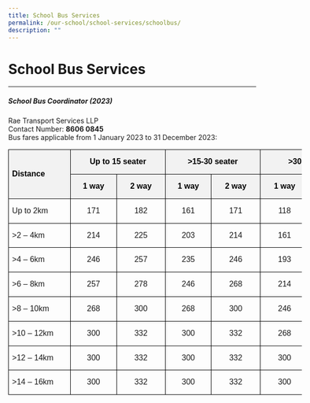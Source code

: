 ```yaml
---
title: School Bus Services
permalink: /our-school/school-services/schoolbus/
description: ""
---
```

# **School Bus Services**
* * *
##### School Bus Coordinator (2023)
Rae Transport Services LLP <br>
Contact Number:&nbsp;**8606 0845** <br>
Bus fares applicable from 1 January 2023 to 31 December 2023:   <br>
        <!-- /\* Font Definitions \*/ @font-face {font-family:"Cambria Math"; panose-1:2 4 5 3 5 4 6 3 2 4; mso-font-charset:0; mso-generic-font-family:roman; mso-font-pitch:variable; mso-font-signature:3 0 0 0 1 0;} @font-face {font-family:DengXian; panose-1:2 1 6 0 3 1 1 1 1 1; mso-font-alt:等线; mso-font-charset:134; mso-generic-font-family:auto; mso-font-pitch:variable; mso-font-signature:-1610612033 953122042 22 0 262159 0;} @font-face {font-family:Calibri; panose-1:2 15 5 2 2 2 4 3 2 4; mso-font-charset:0; mso-generic-font-family:swiss; mso-font-pitch:variable; mso-font-signature:-469750017 -1073732485 9 0 511 0;} @font-face {font-family:"\\@DengXian"; panose-1:2 1 6 0 3 1 1 1 1 1; mso-font-charset:134; mso-generic-font-family:auto; mso-font-pitch:variable; mso-font-signature:-1610612033 953122042 22 0 262159 0;} /\* Style Definitions \*/ p.MsoNormal, li.MsoNormal, div.MsoNormal {mso-style-unhide:no; mso-style-qformat:yes; mso-style-parent:""; margin:0cm; mso-pagination:widow-orphan; font-size:11.0pt; font-family:"Calibri",sans-serif; mso-fareast-font-family:DengXian; mso-fareast-theme-font:minor-fareast; mso-ligatures:standardcontextual;} .MsoChpDefault {mso-style-type:export-only; mso-default-props:yes; font-size:10.0pt; mso-ansi-font-size:10.0pt; mso-bidi-font-size:10.0pt; mso-font-kerning:0pt; mso-ligatures:none;} @page WordSection1 {size:612.0pt 792.0pt; margin:72.0pt 72.0pt 72.0pt 72.0pt; mso-header-margin:36.0pt; mso-footer-margin:36.0pt; mso-paper-source:0;} div.WordSection1 {page:WordSection1;} -->

<table style="width:447.9pt;margin-left:-.25pt;border-collapse:collapse;mso-yfti-tbllook:
 1184;mso-padding-alt:0cm 0cm 0cm 0cm" width="597" cellpadding="0" cellspacing="0" border="0" class="MsoNormalTable"><tbody><tr style="mso-yfti-irow:0;mso-yfti-firstrow:yes;height:18.0pt"><td style="width:83.4pt;border:solid windowtext 1.0pt;
  background:#F2F2F2;padding:0cm 5.4pt 0cm 5.4pt;height:18.0pt" rowspan="2" nowrap="" width="111"><p style="line-height:105%" class="MsoNormal"><b><span style="font-family:&quot;Arial&quot;,sans-serif;color:black;mso-ansi-language:EN-SG" lang="EN-SG">Distance</span></b><b><span style="font-family:&quot;Arial&quot;,sans-serif;
  mso-ansi-language:EN-SG" lang="EN-SG"></span></b></p></td><td style="width:121.5pt;border:solid windowtext 1.0pt;
  border-left:none;background:#F2F2F2;padding:0cm 5.4pt 0cm 5.4pt;height:18.0pt" colspan="2" nowrap="" width="162"><p style="text-align:center;line-height:105%" align="center" class="MsoNormal"><b><span style="font-family:&quot;Arial&quot;,sans-serif;color:black;mso-ansi-language:
  EN-SG" lang="EN-SG">Up to 15 seater</span></b><b><span style="font-family:
  &quot;Arial&quot;,sans-serif;mso-ansi-language:EN-SG" lang="EN-SG"></span></b></p></td><td style="width:121.5pt;border:solid windowtext 1.0pt;
  border-left:none;background:#F2F2F2;padding:0cm 5.4pt 0cm 5.4pt;height:18.0pt" colspan="2" nowrap="" width="162"><p style="text-align:center;line-height:105%" align="center" class="MsoNormal"><b><span style="font-family:&quot;Arial&quot;,sans-serif;color:black;mso-ansi-language:
  EN-SG" lang="EN-SG">&gt;15-30 seater</span></b><b><span style="font-family:
  &quot;Arial&quot;,sans-serif;mso-ansi-language:EN-SG" lang="EN-SG"></span></b></p></td><td style="width:121.5pt;border:solid windowtext 1.0pt;
  border-left:none;background:#F2F2F2;padding:0cm 5.4pt 0cm 5.4pt;height:18.0pt" colspan="2" nowrap="" width="162"><p style="text-align:center;line-height:105%" align="center" class="MsoNormal"><b><span style="font-family:&quot;Arial&quot;,sans-serif;color:black;mso-ansi-language:
  EN-SG" lang="EN-SG">&gt;30 seater</span></b><b><span style="font-family:&quot;Arial&quot;,sans-serif;
  mso-ansi-language:EN-SG" lang="EN-SG"></span></b></p></td></tr><tr style="mso-yfti-irow:1;height:18.0pt"><td style="width:58.5pt;border-top:none;
  border-left:none;border-bottom:solid windowtext 1.0pt;border-right:solid windowtext 1.0pt;
  background:#F2F2F2;padding:0cm 5.4pt 0cm 5.4pt;height:18.0pt" valign="bottom" nowrap="" width="78"><p style="text-align:center;line-height:105%" align="center" class="MsoNormal"><b><span style="font-family:&quot;Arial&quot;,sans-serif;color:black;mso-ansi-language:
  EN-SG;mso-fareast-language:EN-SG" lang="EN-SG">1 way</span></b><b><span style="font-family:&quot;Arial&quot;,sans-serif;mso-ansi-language:EN-SG" lang="EN-SG"></span></b></p></td><td style="width:63.0pt;border-top:none;
  border-left:none;border-bottom:solid windowtext 1.0pt;border-right:solid windowtext 1.0pt;
  background:#F2F2F2;padding:0cm 5.4pt 0cm 5.4pt;height:18.0pt" valign="bottom" nowrap="" width="84"><p style="text-align:center;line-height:105%" align="center" class="MsoNormal"><b><span style="font-family:&quot;Arial&quot;,sans-serif;color:black;mso-ansi-language:
  EN-SG;mso-fareast-language:EN-SG" lang="EN-SG">2 way</span></b><b><span style="font-family:&quot;Arial&quot;,sans-serif;mso-ansi-language:EN-SG" lang="EN-SG"></span></b></p></td><td style="width:58.5pt;border-top:none;
  border-left:none;border-bottom:solid windowtext 1.0pt;border-right:solid windowtext 1.0pt;
  background:#F2F2F2;padding:0cm 5.4pt 0cm 5.4pt;height:18.0pt" valign="bottom" nowrap="" width="78"><p style="text-align:center;line-height:105%" align="center" class="MsoNormal"><b><span style="font-family:&quot;Arial&quot;,sans-serif;color:black;mso-ansi-language:
  EN-SG;mso-fareast-language:EN-SG" lang="EN-SG">1 way</span></b><b><span style="font-family:&quot;Arial&quot;,sans-serif;mso-ansi-language:EN-SG" lang="EN-SG"></span></b></p></td><td style="width:63.0pt;border-top:none;
  border-left:none;border-bottom:solid windowtext 1.0pt;border-right:solid windowtext 1.0pt;
  background:#F2F2F2;padding:0cm 5.4pt 0cm 5.4pt;height:18.0pt" valign="bottom" nowrap="" width="84"><p style="text-align:center;line-height:105%" align="center" class="MsoNormal"><b><span style="font-family:&quot;Arial&quot;,sans-serif;color:black;mso-ansi-language:
  EN-SG;mso-fareast-language:EN-SG" lang="EN-SG">2 way</span></b><b><span style="font-family:&quot;Arial&quot;,sans-serif;mso-ansi-language:EN-SG" lang="EN-SG"></span></b></p></td><td style="width:63.0pt;border-top:none;
  border-left:none;border-bottom:solid windowtext 1.0pt;border-right:solid windowtext 1.0pt;
  background:#F2F2F2;padding:0cm 5.4pt 0cm 5.4pt;height:18.0pt" valign="bottom" nowrap="" width="84"><p style="text-align:center;line-height:105%" align="center" class="MsoNormal"><b><span style="font-family:&quot;Arial&quot;,sans-serif;color:black;mso-ansi-language:
  EN-SG;mso-fareast-language:EN-SG" lang="EN-SG">1 way</span></b><b><span style="font-family:&quot;Arial&quot;,sans-serif;mso-ansi-language:EN-SG" lang="EN-SG"></span></b></p></td><td style="width:58.5pt;border-top:none;
  border-left:none;border-bottom:solid windowtext 1.0pt;border-right:solid windowtext 1.0pt;
  background:#F2F2F2;padding:0cm 5.4pt 0cm 5.4pt;height:18.0pt" valign="bottom" nowrap="" width="78"><p style="text-align:center;line-height:105%" align="center" class="MsoNormal"><b><span style="font-family:&quot;Arial&quot;,sans-serif;color:black;mso-ansi-language:
  EN-SG;mso-fareast-language:EN-SG" lang="EN-SG">2 way</span></b><b><span style="font-family:&quot;Arial&quot;,sans-serif;mso-ansi-language:EN-SG" lang="EN-SG"></span></b></p></td></tr><tr style="mso-yfti-irow:2;height:18.0pt"><td style="width:83.4pt;border:solid windowtext 1.0pt;
  border-top:none;padding:0cm 5.4pt 0cm 5.4pt;height:18.0pt" nowrap="" width="111"><p style="line-height:105%" class="MsoNormal"><span style="font-family:&quot;Arial&quot;,sans-serif;mso-ansi-language:EN-SG" lang="EN-SG">Up to 2km</span></p></td><td style="width:58.5pt;border-top:none;border-left:none;
  border-bottom:solid windowtext 1.0pt;border-right:solid windowtext 1.0pt;
  padding:0cm 5.4pt 0cm 5.4pt;height:18.0pt" nowrap="" width="78"><p style="text-align:center;line-height:105%" align="center" class="MsoNormal"><span style="font-family:&quot;Arial&quot;,sans-serif;mso-ansi-language:EN-SG" lang="EN-SG">171</span></p></td><td style="width:63.0pt;border-top:none;border-left:none;
  border-bottom:solid windowtext 1.0pt;border-right:solid windowtext 1.0pt;
  padding:0cm 5.4pt 0cm 5.4pt;height:18.0pt" nowrap="" width="84"><p style="text-align:center;line-height:105%" align="center" class="MsoNormal"><span style="font-family:&quot;Arial&quot;,sans-serif;mso-ansi-language:EN-SG" lang="EN-SG">182</span></p></td><td style="width:58.5pt;border-top:none;border-left:none;
  border-bottom:solid windowtext 1.0pt;border-right:solid windowtext 1.0pt;
  padding:0cm 5.4pt 0cm 5.4pt;height:18.0pt" nowrap="" width="78"><p style="text-align:center;line-height:105%" align="center" class="MsoNormal"><span style="font-family:&quot;Arial&quot;,sans-serif;mso-ansi-language:EN-SG" lang="EN-SG">161</span></p></td><td style="width:63.0pt;border-top:none;border-left:none;
  border-bottom:solid windowtext 1.0pt;border-right:solid windowtext 1.0pt;
  padding:0cm 5.4pt 0cm 5.4pt;height:18.0pt" nowrap="" width="84"><p style="text-align:center;line-height:105%" align="center" class="MsoNormal"><span style="font-family:&quot;Arial&quot;,sans-serif;mso-ansi-language:EN-SG" lang="EN-SG">171</span></p></td><td style="width:63.0pt;border-top:none;border-left:none;
  border-bottom:solid windowtext 1.0pt;border-right:solid windowtext 1.0pt;
  padding:0cm 5.4pt 0cm 5.4pt;height:18.0pt" nowrap="" width="84"><p style="text-align:center;line-height:105%" align="center" class="MsoNormal"><span style="font-family:&quot;Arial&quot;,sans-serif;mso-ansi-language:EN-SG" lang="EN-SG">118</span></p></td><td style="width:58.5pt;border-top:none;
  border-left:none;border-bottom:solid windowtext 1.0pt;border-right:solid windowtext 1.0pt;
  padding:0cm 5.4pt 0cm 5.4pt;height:18.0pt" valign="bottom" nowrap="" width="78"><p style="text-align:center;line-height:105%" align="center" class="MsoNormal"><span style="font-family:&quot;Arial&quot;,sans-serif;mso-ansi-language:EN-SG" lang="EN-SG">128</span></p></td></tr><tr style="mso-yfti-irow:3;height:18.0pt"><td style="width:83.4pt;border:solid windowtext 1.0pt;
  border-top:none;padding:0cm 5.4pt 0cm 5.4pt;height:18.0pt" nowrap="" width="111"><p style="line-height:105%" class="MsoNormal"><span style="font-family:&quot;Arial&quot;,sans-serif;mso-ansi-language:EN-SG" lang="EN-SG">&gt;2 – 4km</span></p></td><td style="width:58.5pt;border-top:none;border-left:none;
  border-bottom:solid windowtext 1.0pt;border-right:solid windowtext 1.0pt;
  padding:0cm 5.4pt 0cm 5.4pt;height:18.0pt" nowrap="" width="78"><p style="text-align:center;line-height:105%" align="center" class="MsoNormal"><span style="font-family:&quot;Arial&quot;,sans-serif;mso-ansi-language:EN-SG" lang="EN-SG">214</span></p></td><td style="width:63.0pt;border-top:none;border-left:none;
  border-bottom:solid windowtext 1.0pt;border-right:solid windowtext 1.0pt;
  padding:0cm 5.4pt 0cm 5.4pt;height:18.0pt" nowrap="" width="84"><p style="text-align:center;line-height:105%" align="center" class="MsoNormal"><span style="font-family:&quot;Arial&quot;,sans-serif;mso-ansi-language:EN-SG" lang="EN-SG">225</span></p></td><td style="width:58.5pt;border-top:none;border-left:none;
  border-bottom:solid windowtext 1.0pt;border-right:solid windowtext 1.0pt;
  padding:0cm 5.4pt 0cm 5.4pt;height:18.0pt" nowrap="" width="78"><p style="text-align:center;line-height:105%" align="center" class="MsoNormal"><span style="font-family:&quot;Arial&quot;,sans-serif;mso-ansi-language:EN-SG" lang="EN-SG">203</span></p></td><td style="width:63.0pt;border-top:none;border-left:none;
  border-bottom:solid windowtext 1.0pt;border-right:solid windowtext 1.0pt;
  padding:0cm 5.4pt 0cm 5.4pt;height:18.0pt" nowrap="" width="84"><p style="text-align:center;line-height:105%" align="center" class="MsoNormal"><span style="font-family:&quot;Arial&quot;,sans-serif;mso-ansi-language:EN-SG" lang="EN-SG">214</span></p></td><td style="width:63.0pt;border-top:none;border-left:none;
  border-bottom:solid windowtext 1.0pt;border-right:solid windowtext 1.0pt;
  padding:0cm 5.4pt 0cm 5.4pt;height:18.0pt" nowrap="" width="84"><p style="text-align:center;line-height:105%" align="center" class="MsoNormal"><span style="font-family:&quot;Arial&quot;,sans-serif;mso-ansi-language:EN-SG" lang="EN-SG">161</span></p></td><td style="width:58.5pt;border-top:none;
  border-left:none;border-bottom:solid windowtext 1.0pt;border-right:solid windowtext 1.0pt;
  padding:0cm 5.4pt 0cm 5.4pt;height:18.0pt" valign="bottom" nowrap="" width="78"><p style="text-align:center;line-height:105%" align="center" class="MsoNormal"><span style="font-family:&quot;Arial&quot;,sans-serif;mso-ansi-language:EN-SG" lang="EN-SG">171</span></p></td></tr><tr style="mso-yfti-irow:4;height:18.0pt"><td style="width:83.4pt;border:solid windowtext 1.0pt;
  border-top:none;padding:0cm 5.4pt 0cm 5.4pt;height:18.0pt" nowrap="" width="111"><p style="line-height:105%" class="MsoNormal"><span style="font-family:&quot;Arial&quot;,sans-serif;mso-ansi-language:EN-SG" lang="EN-SG">&gt;4 – 6km</span></p></td><td style="width:58.5pt;border-top:none;border-left:none;
  border-bottom:solid windowtext 1.0pt;border-right:solid windowtext 1.0pt;
  padding:0cm 5.4pt 0cm 5.4pt;height:18.0pt" nowrap="" width="78"><p style="text-align:center;line-height:105%" align="center" class="MsoNormal"><span style="font-family:&quot;Arial&quot;,sans-serif;mso-ansi-language:EN-SG" lang="EN-SG">246</span></p></td><td style="width:63.0pt;border-top:none;border-left:none;
  border-bottom:solid windowtext 1.0pt;border-right:solid windowtext 1.0pt;
  padding:0cm 5.4pt 0cm 5.4pt;height:18.0pt" nowrap="" width="84"><p style="text-align:center;line-height:105%" align="center" class="MsoNormal"><span style="font-family:&quot;Arial&quot;,sans-serif;mso-ansi-language:EN-SG" lang="EN-SG">257</span></p></td><td style="width:58.5pt;border-top:none;border-left:none;
  border-bottom:solid windowtext 1.0pt;border-right:solid windowtext 1.0pt;
  padding:0cm 5.4pt 0cm 5.4pt;height:18.0pt" nowrap="" width="78"><p style="text-align:center;line-height:105%" align="center" class="MsoNormal"><span style="font-family:&quot;Arial&quot;,sans-serif;mso-ansi-language:EN-SG" lang="EN-SG">235</span></p></td><td style="width:63.0pt;border-top:none;border-left:none;
  border-bottom:solid windowtext 1.0pt;border-right:solid windowtext 1.0pt;
  padding:0cm 5.4pt 0cm 5.4pt;height:18.0pt" nowrap="" width="84"><p style="text-align:center;line-height:105%" align="center" class="MsoNormal"><span style="font-family:&quot;Arial&quot;,sans-serif;mso-ansi-language:EN-SG" lang="EN-SG">246</span></p></td><td style="width:63.0pt;border-top:none;border-left:none;
  border-bottom:solid windowtext 1.0pt;border-right:solid windowtext 1.0pt;
  padding:0cm 5.4pt 0cm 5.4pt;height:18.0pt" nowrap="" width="84"><p style="text-align:center;line-height:105%" align="center" class="MsoNormal"><span style="font-family:&quot;Arial&quot;,sans-serif;mso-ansi-language:EN-SG" lang="EN-SG">193</span></p></td><td style="width:58.5pt;border-top:none;
  border-left:none;border-bottom:solid windowtext 1.0pt;border-right:solid windowtext 1.0pt;
  padding:0cm 5.4pt 0cm 5.4pt;height:18.0pt" valign="bottom" nowrap="" width="78"><p style="text-align:center;line-height:105%" align="center" class="MsoNormal"><span style="font-family:&quot;Arial&quot;,sans-serif;mso-ansi-language:EN-SG" lang="EN-SG">203</span></p></td></tr><tr style="mso-yfti-irow:5;height:18.0pt"><td style="width:83.4pt;border:solid windowtext 1.0pt;
  border-top:none;padding:0cm 5.4pt 0cm 5.4pt;height:18.0pt" nowrap="" width="111"><p style="line-height:105%" class="MsoNormal"><span style="font-family:&quot;Arial&quot;,sans-serif;mso-ansi-language:EN-SG" lang="EN-SG">&gt;6 – 8km</span></p></td><td style="width:58.5pt;border-top:none;border-left:none;
  border-bottom:solid windowtext 1.0pt;border-right:solid windowtext 1.0pt;
  padding:0cm 5.4pt 0cm 5.4pt;height:18.0pt" nowrap="" width="78"><p style="text-align:center;line-height:105%" align="center" class="MsoNormal"><span style="font-family:&quot;Arial&quot;,sans-serif;mso-ansi-language:EN-SG" lang="EN-SG">257</span></p></td><td style="width:63.0pt;border-top:none;border-left:none;
  border-bottom:solid windowtext 1.0pt;border-right:solid windowtext 1.0pt;
  padding:0cm 5.4pt 0cm 5.4pt;height:18.0pt" nowrap="" width="84"><p style="text-align:center;line-height:105%" align="center" class="MsoNormal"><span style="font-family:&quot;Arial&quot;,sans-serif;mso-ansi-language:EN-SG" lang="EN-SG">278</span></p></td><td style="width:58.5pt;border-top:none;border-left:none;
  border-bottom:solid windowtext 1.0pt;border-right:solid windowtext 1.0pt;
  padding:0cm 5.4pt 0cm 5.4pt;height:18.0pt" nowrap="" width="78"><p style="text-align:center;line-height:105%" align="center" class="MsoNormal"><span style="font-family:&quot;Arial&quot;,sans-serif;mso-ansi-language:EN-SG" lang="EN-SG">246</span></p></td><td style="width:63.0pt;border-top:none;border-left:none;
  border-bottom:solid windowtext 1.0pt;border-right:solid windowtext 1.0pt;
  padding:0cm 5.4pt 0cm 5.4pt;height:18.0pt" nowrap="" width="84"><p style="text-align:center;line-height:105%" align="center" class="MsoNormal"><span style="font-family:&quot;Arial&quot;,sans-serif;mso-ansi-language:EN-SG" lang="EN-SG">268</span></p></td><td style="width:63.0pt;border-top:none;border-left:none;
  border-bottom:solid windowtext 1.0pt;border-right:solid windowtext 1.0pt;
  padding:0cm 5.4pt 0cm 5.4pt;height:18.0pt" nowrap="" width="84"><p style="text-align:center;line-height:105%" align="center" class="MsoNormal"><span style="font-family:&quot;Arial&quot;,sans-serif;mso-ansi-language:EN-SG" lang="EN-SG">214</span></p></td><td style="width:58.5pt;border-top:none;
  border-left:none;border-bottom:solid windowtext 1.0pt;border-right:solid windowtext 1.0pt;
  padding:0cm 5.4pt 0cm 5.4pt;height:18.0pt" valign="bottom" nowrap="" width="78"><p style="text-align:center;line-height:105%" align="center" class="MsoNormal"><span style="font-family:&quot;Arial&quot;,sans-serif;mso-ansi-language:EN-SG" lang="EN-SG">235</span></p></td></tr><tr style="mso-yfti-irow:6;height:18.0pt"><td style="width:83.4pt;border:solid windowtext 1.0pt;
  border-top:none;padding:0cm 5.4pt 0cm 5.4pt;height:18.0pt" nowrap="" width="111"><p style="line-height:105%" class="MsoNormal"><span style="font-family:&quot;Arial&quot;,sans-serif;mso-ansi-language:EN-SG" lang="EN-SG">&gt;8 – 10km</span></p></td><td style="width:58.5pt;border-top:none;border-left:none;
  border-bottom:solid windowtext 1.0pt;border-right:solid windowtext 1.0pt;
  padding:0cm 5.4pt 0cm 5.4pt;height:18.0pt" nowrap="" width="78"><p style="text-align:center;line-height:105%" align="center" class="MsoNormal"><span style="font-family:&quot;Arial&quot;,sans-serif;mso-ansi-language:EN-SG" lang="EN-SG">268</span></p></td><td style="width:63.0pt;border-top:none;border-left:none;
  border-bottom:solid windowtext 1.0pt;border-right:solid windowtext 1.0pt;
  padding:0cm 5.4pt 0cm 5.4pt;height:18.0pt" nowrap="" width="84"><p style="text-align:center;line-height:105%" align="center" class="MsoNormal"><span style="font-family:&quot;Arial&quot;,sans-serif;mso-ansi-language:EN-SG" lang="EN-SG">300</span></p></td><td style="width:58.5pt;border-top:none;border-left:none;
  border-bottom:solid windowtext 1.0pt;border-right:solid windowtext 1.0pt;
  padding:0cm 5.4pt 0cm 5.4pt;height:18.0pt" nowrap="" width="78"><p style="text-align:center;line-height:105%" align="center" class="MsoNormal"><span style="font-family:&quot;Arial&quot;,sans-serif;mso-ansi-language:EN-SG" lang="EN-SG">268</span></p></td><td style="width:63.0pt;border-top:none;border-left:none;
  border-bottom:solid windowtext 1.0pt;border-right:solid windowtext 1.0pt;
  padding:0cm 5.4pt 0cm 5.4pt;height:18.0pt" nowrap="" width="84"><p style="text-align:center;line-height:105%" align="center" class="MsoNormal"><span style="font-family:&quot;Arial&quot;,sans-serif;mso-ansi-language:EN-SG" lang="EN-SG">300</span></p></td><td style="width:63.0pt;border-top:none;border-left:none;
  border-bottom:solid windowtext 1.0pt;border-right:solid windowtext 1.0pt;
  padding:0cm 5.4pt 0cm 5.4pt;height:18.0pt" nowrap="" width="84"><p style="text-align:center;line-height:105%" align="center" class="MsoNormal"><span style="font-family:&quot;Arial&quot;,sans-serif;mso-ansi-language:EN-SG" lang="EN-SG">246</span></p></td><td style="width:58.5pt;border-top:none;
  border-left:none;border-bottom:solid windowtext 1.0pt;border-right:solid windowtext 1.0pt;
  padding:0cm 5.4pt 0cm 5.4pt;height:18.0pt" valign="bottom" nowrap="" width="78"><p style="text-align:center;line-height:105%" align="center" class="MsoNormal"><span style="font-family:&quot;Arial&quot;,sans-serif;mso-ansi-language:EN-SG" lang="EN-SG">268</span></p></td></tr><tr style="mso-yfti-irow:7;height:18.0pt"><td style="width:83.4pt;border:solid windowtext 1.0pt;
  border-top:none;padding:0cm 5.4pt 0cm 5.4pt;height:18.0pt" nowrap="" width="111"><p style="line-height:105%" class="MsoNormal"><span style="font-family:&quot;Arial&quot;,sans-serif;mso-ansi-language:EN-SG" lang="EN-SG">&gt;10 – 12km</span></p></td><td style="width:58.5pt;border-top:none;border-left:none;
  border-bottom:solid windowtext 1.0pt;border-right:solid windowtext 1.0pt;
  padding:0cm 5.4pt 0cm 5.4pt;height:18.0pt" nowrap="" width="78"><p style="text-align:center;line-height:105%" align="center" class="MsoNormal"><span style="font-family:&quot;Arial&quot;,sans-serif;mso-ansi-language:EN-SG" lang="EN-SG">300</span></p></td><td style="width:63.0pt;border-top:none;border-left:none;
  border-bottom:solid windowtext 1.0pt;border-right:solid windowtext 1.0pt;
  padding:0cm 5.4pt 0cm 5.4pt;height:18.0pt" nowrap="" width="84"><p style="text-align:center;line-height:105%" align="center" class="MsoNormal"><span style="font-family:&quot;Arial&quot;,sans-serif;mso-ansi-language:EN-SG" lang="EN-SG">332</span></p></td><td style="width:58.5pt;border-top:none;border-left:none;
  border-bottom:solid windowtext 1.0pt;border-right:solid windowtext 1.0pt;
  padding:0cm 5.4pt 0cm 5.4pt;height:18.0pt" nowrap="" width="78"><p style="text-align:center;line-height:105%" align="center" class="MsoNormal"><span style="font-family:&quot;Arial&quot;,sans-serif;mso-ansi-language:EN-SG" lang="EN-SG">300</span></p></td><td style="width:63.0pt;border-top:none;border-left:none;
  border-bottom:solid windowtext 1.0pt;border-right:solid windowtext 1.0pt;
  padding:0cm 5.4pt 0cm 5.4pt;height:18.0pt" nowrap="" width="84"><p style="text-align:center;line-height:105%" align="center" class="MsoNormal"><span style="font-family:&quot;Arial&quot;,sans-serif;mso-ansi-language:EN-SG" lang="EN-SG">332</span></p></td><td style="width:63.0pt;border-top:none;border-left:none;
  border-bottom:solid windowtext 1.0pt;border-right:solid windowtext 1.0pt;
  padding:0cm 5.4pt 0cm 5.4pt;height:18.0pt" nowrap="" width="84"><p style="text-align:center;line-height:105%" align="center" class="MsoNormal"><span style="font-family:&quot;Arial&quot;,sans-serif;mso-ansi-language:EN-SG" lang="EN-SG">268</span></p></td><td style="width:58.5pt;border-top:none;
  border-left:none;border-bottom:solid windowtext 1.0pt;border-right:solid windowtext 1.0pt;
  padding:0cm 5.4pt 0cm 5.4pt;height:18.0pt" valign="bottom" nowrap="" width="78"><p style="text-align:center;line-height:105%" align="center" class="MsoNormal"><span style="font-family:&quot;Arial&quot;,sans-serif;mso-ansi-language:EN-SG" lang="EN-SG">300</span></p></td></tr><tr style="mso-yfti-irow:8;height:18.0pt"><td style="width:83.4pt;border:solid windowtext 1.0pt;
  border-top:none;padding:0cm 5.4pt 0cm 5.4pt;height:18.0pt" nowrap="" width="111"><p style="line-height:105%" class="MsoNormal"><span style="font-family:&quot;Arial&quot;,sans-serif;mso-ansi-language:EN-SG" lang="EN-SG">&gt;12 – 14km</span></p></td><td style="width:58.5pt;border-top:none;
  border-left:none;border-bottom:solid windowtext 1.0pt;border-right:solid windowtext 1.0pt;
  padding:0cm 5.4pt 0cm 5.4pt;height:18.0pt" valign="top" nowrap="" width="78"><p style="text-align:center;line-height:105%" align="center" class="MsoNormal"><span style="font-family:&quot;Arial&quot;,sans-serif;mso-ansi-language:EN-SG" lang="EN-SG">300</span></p></td><td style="width:63.0pt;border-top:none;border-left:none;
  border-bottom:solid windowtext 1.0pt;border-right:solid windowtext 1.0pt;
  padding:0cm 5.4pt 0cm 5.4pt;height:18.0pt" nowrap="" width="84"><p style="text-align:center;line-height:105%" align="center" class="MsoNormal"><span style="font-family:&quot;Arial&quot;,sans-serif;mso-ansi-language:EN-SG" lang="EN-SG">332</span></p></td><td style="width:58.5pt;border-top:none;border-left:none;
  border-bottom:solid windowtext 1.0pt;border-right:solid windowtext 1.0pt;
  padding:0cm 5.4pt 0cm 5.4pt;height:18.0pt" nowrap="" width="78"><p style="text-align:center;line-height:105%" align="center" class="MsoNormal"><span style="font-family:&quot;Arial&quot;,sans-serif;mso-ansi-language:EN-SG" lang="EN-SG">300</span></p></td><td style="width:63.0pt;border-top:none;border-left:none;
  border-bottom:solid windowtext 1.0pt;border-right:solid windowtext 1.0pt;
  padding:0cm 5.4pt 0cm 5.4pt;height:18.0pt" nowrap="" width="84"><p style="text-align:center;line-height:105%" align="center" class="MsoNormal"><span style="font-family:&quot;Arial&quot;,sans-serif;mso-ansi-language:EN-SG" lang="EN-SG">332</span></p></td><td style="width:63.0pt;border-top:none;border-left:none;
  border-bottom:solid windowtext 1.0pt;border-right:solid windowtext 1.0pt;
  padding:0cm 5.4pt 0cm 5.4pt;height:18.0pt" nowrap="" width="84"><p style="text-align:center;line-height:105%" align="center" class="MsoNormal"><span style="font-family:&quot;Arial&quot;,sans-serif;mso-ansi-language:EN-SG" lang="EN-SG">300</span></p></td><td style="width:58.5pt;border-top:none;
  border-left:none;border-bottom:solid windowtext 1.0pt;border-right:solid windowtext 1.0pt;
  padding:0cm 5.4pt 0cm 5.4pt;height:18.0pt" valign="bottom" nowrap="" width="78"><p style="text-align:center;line-height:105%" align="center" class="MsoNormal"><span style="font-family:&quot;Arial&quot;,sans-serif;mso-ansi-language:EN-SG" lang="EN-SG">332</span></p></td></tr><tr style="mso-yfti-irow:9;mso-yfti-lastrow:yes;height:18.0pt"><td style="width:83.4pt;border:solid windowtext 1.0pt;
  border-top:none;padding:0cm 5.4pt 0cm 5.4pt;height:18.0pt" nowrap="" width="111"><p style="line-height:105%" class="MsoNormal"><span style="font-family:&quot;Arial&quot;,sans-serif;mso-ansi-language:EN-SG" lang="EN-SG">&gt;14 – 16km</span></p></td><td style="width:58.5pt;border-top:none;
  border-left:none;border-bottom:solid windowtext 1.0pt;border-right:solid windowtext 1.0pt;
  padding:0cm 5.4pt 0cm 5.4pt;height:18.0pt" valign="top" nowrap="" width="78"><p style="text-align:center;line-height:105%" align="center" class="MsoNormal"><span style="font-family:&quot;Arial&quot;,sans-serif;mso-ansi-language:EN-SG" lang="EN-SG">300</span></p></td><td style="width:63.0pt;border-top:none;border-left:none;
  border-bottom:solid windowtext 1.0pt;border-right:solid windowtext 1.0pt;
  padding:0cm 5.4pt 0cm 5.4pt;height:18.0pt" nowrap="" width="84"><p style="text-align:center;line-height:105%" align="center" class="MsoNormal"><span style="font-family:&quot;Arial&quot;,sans-serif;mso-ansi-language:EN-SG" lang="EN-SG">332</span></p></td><td style="width:58.5pt;border-top:none;border-left:none;
  border-bottom:solid windowtext 1.0pt;border-right:solid windowtext 1.0pt;
  padding:0cm 5.4pt 0cm 5.4pt;height:18.0pt" nowrap="" width="78"><p style="text-align:center;line-height:105%" align="center" class="MsoNormal"><span style="font-family:&quot;Arial&quot;,sans-serif;mso-ansi-language:EN-SG" lang="EN-SG">300</span></p></td><td style="width:63.0pt;border-top:none;border-left:none;
  border-bottom:solid windowtext 1.0pt;border-right:solid windowtext 1.0pt;
  padding:0cm 5.4pt 0cm 5.4pt;height:18.0pt" nowrap="" width="84"><p style="text-align:center;line-height:105%" align="center" class="MsoNormal"><span style="font-family:&quot;Arial&quot;,sans-serif;mso-ansi-language:EN-SG" lang="EN-SG">332</span></p></td><td style="width:63.0pt;border-top:none;border-left:none;
  border-bottom:solid windowtext 1.0pt;border-right:solid windowtext 1.0pt;
  padding:0cm 5.4pt 0cm 5.4pt;height:18.0pt" nowrap="" width="84"><p style="text-align:center;line-height:105%" align="center" class="MsoNormal"><span style="font-family:&quot;Arial&quot;,sans-serif;mso-ansi-language:EN-SG" lang="EN-SG">300</span></p></td><td style="width:58.5pt;border-top:none;
  border-left:none;border-bottom:solid windowtext 1.0pt;border-right:solid windowtext 1.0pt;
  padding:0cm 5.4pt 0cm 5.4pt;height:18.0pt" valign="bottom" nowrap="" width="78"><p style="text-align:center;line-height:105%" align="center" class="MsoNormal"><span style="font-family:&quot;Arial&quot;,sans-serif;mso-ansi-language:EN-SG" lang="EN-SG">332</span></p></td></tr></tbody></table>